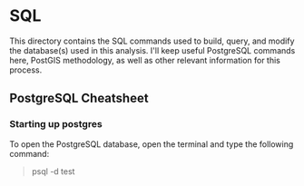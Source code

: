 # SQL

This directory contains the SQL commands used to build, query, and modify the database(s) used in this analysis. I'll keep useful PostgreSQL commands here, PostGIS methodology, as well as other relevant information for this process.

## PostgreSQL Cheatsheet

### Starting up postgres

To open the PostgreSQL database, open the terminal and type the following command:

>psql -d test

